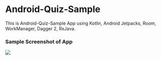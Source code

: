 # Android-Quiz-Sample
This is Android-Quiz-Sample App using Kotlin, Android Jetpacks, Room, WorkManager, Dagger 2, RxJava.

### Sample Screenshot of App
<img src = "GIF_LINK" />
